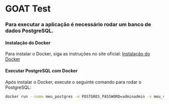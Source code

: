 # GOAT Test

### Para executar a aplicação é necessário rodar um banco de dados PostgreSQL.

#### Instalação do Docker

Para instalar o Docker, siga as instruções no site oficial:
[Instalação do Docker](https://docs.docker.com/engine/install/)

#### Executar PostgreSQL com Docker

Após instalar o Docker, execute o seguinte comando para rodar o PostgreSQL:

```sh
docker run --name meu_postgres -e POSTGRES_PASSWORD=adminadmin -v meu_volume_postgres:/var/lib/postgresql/data -p 5432:5432 -d postgres:14.0
